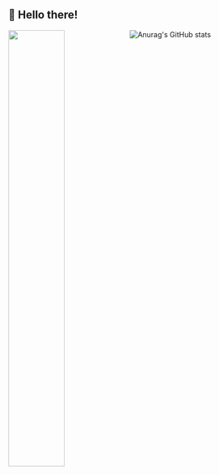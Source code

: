 ## :wave: Hello there!

![Anurag's GitHub stats](https://github-readme-stats.vercel.app/api?username=kuronekozero&theme=react&show_icons=true&hide_rank=true)
<img align="left" width="47%" src="https://github-readme-stats.vercel.app/api/top-langs/?username=kuronekozero&layout=compact&theme=react"/>

<br><br/>


